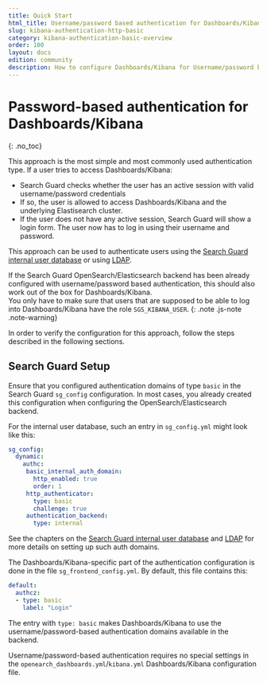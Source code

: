 ```yaml
---
title: Quick Start
html_title: Username/password based authentication for Dashboards/Kibana
slug: kibana-authentication-http-basic
category: kibana-authentication-basic-overview
order: 100
layout: docs
edition: community
description: How to configure Dashboards/Kibana for Username/password based authentication. Secure Dashboards/Kibana access with a login screen.
---
```

<!---
Copyright 2020 floragunn GmbH
-->

# Password-based authentication for Dashboards/Kibana
{: .no_toc}

This approach is the most simple and most commonly used authentication type. If a user tries to access Dashboards/Kibana:  

* Search Guard checks whether the user has an active session with valid username/password credentials
* If so, the user is allowed to access Dashboards/Kibana and the underlying Elastisearch cluster.
* If the user does not have any active session, Search Guard will show a login form. The user now has to log in using their username and password.

This approach can be used to authenticate users using the [Search Guard internal user database](../_docs_roles_permissions/configuration_internalusers.md)  or using [LDAP](../_docs_auth_auth/auth_auth_ldap.md).

If the Search Guard OpenSearch/Elasticsearch backend has been already configured with username/password based authentication, this should also work out of the box for Dashboards/Kibana.<br>You only have to make sure that users that are supposed to be able to log into Dashboards/Kibana have the role `SGS_KIBANA_USER`. 
{: .note .js-note .note-warning}

In order to verify the configuration for this approach, follow the steps described in the following sections.

## Search Guard Setup

Ensure that you configured authentication domains of type `basic` in the Search Guard `sg_config` configuration. In most cases, you already created this configuration when configuring the OpenSearch/Elasticsearch backend. 

For the internal user database, such an entry in `sg_config.yml` might look like this:

```yaml
sg_config:
  dynamic:
    authc:
     basic_internal_auth_domain:
       http_enabled: true
       order: 1
     http_authenticator:
       type: basic
       challenge: true
     authentication_backend:
       type: internal
```

See the chapters on the [Search Guard internal user database](../_docs_roles_permissions/configuration_internalusers.md) and [LDAP](../_docs_auth_auth/auth_auth_ldap.md) for more details on setting up such auth domains.

The Dashboards/Kibana-specific part of the authentication configuration is done in the file `sg_frontend_config.yml`. By default, this file contains this:

```yaml
default:
  authcz:
  - type: basic
    label: "Login"
```

The entry with `type: basic` makes Dashboards/Kibana to use the username/password-based authentication domains available in the backend.

Username/password-based authentication requires no special settings in the `openearch_dashboards.yml`/`kibana.yml` Dashboards/Kibana configuration file.
